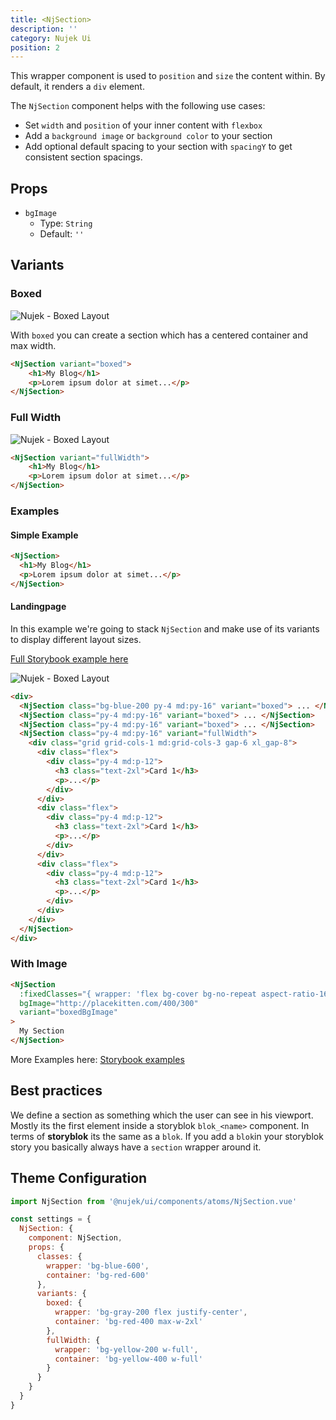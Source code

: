 ```yaml
---
title: <NjSection>
description: ''
category: Nujek Ui
position: 2
---
```


This wrapper component is used to `position` and `size` the content within. By default, it renders a `div` element.

The `NjSection` component helps with the following use cases:

- Set `width` and `position` of your inner content with `flexbox`
- Add a `background image` or `background color` to your section
- Add optional default spacing to your section with `spacingY` to get consistent section spacings.

## Props

- `bgImage`
  - Type: `String`
  - Default: `''`

## Variants

### Boxed

<img src="/boxed_layout.svg" class="img" alt="Nujek - Boxed Layout" />

With `boxed` you can create a section which has a centered container and max width.

```md
<NjSection variant="boxed">
    <h1>My Blog</h1>
    <p>Lorem ipsum dolor at simet...</p>
</NjSection>
```

### Full Width

<img src="/full_width_layout.svg" class="img" alt="Nujek - Boxed Layout" />

```md
<NjSection variant="fullWidth">
    <h1>My Blog</h1>
    <p>Lorem ipsum dolor at simet...</p>
</NjSection>
```

### Examples

#### Simple Example

```html
<NjSection>
  <h1>My Blog</h1>
  <p>Lorem ipsum dolor at simet...</p>
</NjSection>
```

#### Landingpage

In this example we're going to stack `NjSection` and make use of
its variants to display different layout sizes.

<a target="_blank" href="https://nujek-storybook.vercel.app
/?path=/story/njsection--landingpage">Full Storybook example here</a>

<img src="/landing_page.svg" class="img" alt="Nujek - Boxed Layout" />

```html
<div>
  <NjSection class="bg-blue-200 py-4 md:py-16" variant="boxed"> ... </NjSection>
  <NjSection class="py-4 md:py-16" variant="boxed"> ... </NjSection>
  <NjSection class="py-4 md:py-16" variant="boxed"> ... </NjSection>
  <NjSection class="py-4 md:py-16" variant="fullWidth">
    <div class="grid grid-cols-1 md:grid-cols-3 gap-6 xl_gap-8">
      <div class="flex">
        <div class="py-4 md:p-12">
          <h3 class="text-2xl">Card 1</h3>
          <p>...</p>
        </div>
      </div>
      <div class="flex">
        <div class="py-4 md:p-12">
          <h3 class="text-2xl">Card 1</h3>
          <p>...</p>
        </div>
      </div>
      <div class="flex">
        <div class="py-4 md:p-12">
          <h3 class="text-2xl">Card 1</h3>
          <p>...</p>
        </div>
      </div>
    </div>
  </NjSection>
</div>
```

### With Image

```html
<NjSection
  :fixedClasses="{ wrapper: 'flex bg-cover bg-no-repeat aspect-ratio-16/9' }"
  bgImage="http://placekitten.com/400/300"
  variant="boxedBgImage"
>
  My Section
</NjSection>
```

<alert>

More Examples here: <a href="https://nujek-storybook.vercel.app
/?path=/story/njsection--boxed">Storybook examples</a>

</alert>

## Best practices

We define a section as something which the user can see in his viewport. Mostly its the first element inside a storyblok `blok_<name>` component. In terms of **storyblok** its the same as a `blok`. If you add a `blok`in your storyblok story you basically always have a `section` wrapper around it.

## Theme Configuration

```js
import NjSection from '@nujek/ui/components/atoms/NjSection.vue'

const settings = {
  NjSection: {
    component: NjSection,
    props: {
      classes: {
        wrapper: 'bg-blue-600',
        container: 'bg-red-600'
      },
      variants: {
        boxed: {
          wrapper: 'bg-gray-200 flex justify-center',
          container: 'bg-red-400 max-w-2xl'
        },
        fullWidth: {
          wrapper: 'bg-yellow-200 w-full',
          container: 'bg-yellow-400 w-full'
        }
      }
    }
  }
}
```
